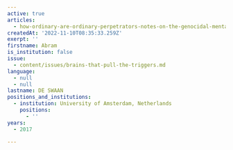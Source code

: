 ```yaml
---
active: true
articles:
  - how-ordinary-are-ordinary-perpetrators-notes-on-the-genocidal-mentality
createdAt: '2022-11-10T08:35:33.259Z'
exerpt: ''
firstname: Abram
is_institution: false
issue:
  - content/issues/brains-that-pull-the-triggers.md
language:
  - null
  - null
lastname: DE SWAAN
positions_and_institutions:
  - institution: University of Amsterdam, Netherlands
    positions:
      - ''
years:
  - 2017

---
```

